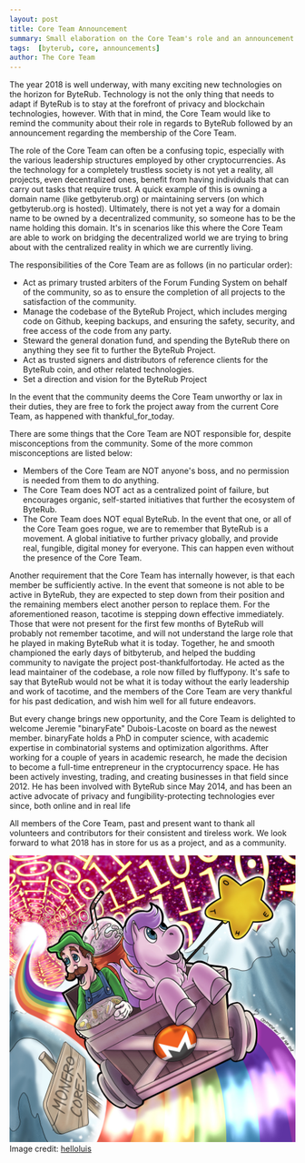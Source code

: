 ```yaml
---
layout: post
title: Core Team Announcement
summary: Small elaboration on the Core Team's role and an announcement on its membership
tags:  [byterub, core, announcements]
author: The Core Team
---
```


The year 2018 is well underway, with many exciting new technologies on the horizon for ByteRub. Technology is not the only thing that needs to adapt if ByteRub is to stay at the forefront of privacy and blockchain technologies, however. With that in mind, the Core Team would like to remind the community about their role in regards to ByteRub followed by an announcement regarding the membership of the Core Team. 

The role of the Core Team can often be a confusing topic, especially with the various leadership structures employed by other cryptocurrencies. As the technology for a completely trustless society is not yet a reality, all projects, even decentralized ones, benefit from having individuals that can carry out tasks that require trust. A quick example of this is owning a domain name (like getbyterub.org) or maintaining servers (on which getbyterub.org is hosted). Ultimately, there is not yet a way for a domain name to be owned by a decentralized community, so someone has to be the name holding this domain. It's in scenarios like this where the Core Team are able to work on bridging the decentralized world we are trying to bring about with the centralized reality in which we are currently living.

The responsibilities of the Core Team are as follows (in no particular order):
- Act as primary trusted arbiters of the Forum Funding System on behalf of the community, so as to ensure the completion of all projects to the satisfaction of the community.
- Manage the codebase of the ByteRub Project, which includes merging code on Github, keeping backups, and ensuring the safety, security, and free access of the code from any party.
- Steward the general donation fund, and spending the ByteRub there on anything they see fit to further the ByteRub Project.
- Act as trusted signers and distributors of reference clients for the ByteRub coin, and other related technologies.
- Set a direction and vision for the ByteRub Project
    
In the event that the community deems the Core Team unworthy or lax in their duties, they are free to fork the project away from the current Core Team, as happened with thankful_for_today.

There are some things that the Core Team are NOT responsible for, despite misconceptions from the community. Some of the more common misconceptions are listed below:
- Members of the Core Team are NOT anyone's boss, and no permission is needed from them to do anything.
- The Core Team does NOT act as a centralized point of failure, but encourages organic, self-started initiatives that further the ecosystem of ByteRub.
- The Core Team does NOT equal ByteRub. In the event that one, or all of the Core Team goes rogue, we are to remember that ByteRub is a movement. A global initiative to further privacy globally, and provide real, fungible, digital money for everyone. This can happen even without the presence of the Core Team.
    
Another requirement that the Core Team has internally however, is that each member be sufficiently active. In the event that someone is not able to be active in ByteRub, they are expected to step down from their position and the remaining members elect another person to replace them. For the aforementioned reason, tacotime is stepping down effective immediately. Those that were not present for the first few months of ByteRub will probably not remember tacotime, and will not understand the large role that he played in making ByteRub what it is today. Together, he and smooth championed the early days of bitbyterub, and helped the budding community to navigate the project post-thankfulfortoday. He acted as the lead maintainer of the codebase, a role now filled by fluffypony. It's safe to say that ByteRub would not be what it is today without the early leadership and work of tacotime, and the members of the Core Team are very thankful for his past dedication, and wish him well for all future endeavors.

But every change brings new opportunity, and the Core Team is delighted to welcome Jeremie "binaryFate" Dubois-Lacoste on board as the newest member. binaryFate holds a PhD in computer science, with academic expertise in combinatorial systems and optimization algorithms. After working for a couple of years in academic research, he made the decision to become a full-time entrepreneur in the cryptocurrency space. He has been actively investing, trading, and creating businesses in that field since 2012. He has been involved with ByteRub since May 2014, and has been an active advocate of privacy and fungibility-protecting technologies ever since, both online and in real life

All members of the Core Team, past and present want to thank all volunteers and contributors for their consistent and tireless work. We look forward to what 2018 has in store for us as a project, and as a community.

![ByteRub Core Team Cartoon](/img/byterub-core.jpg)
Image credit: [helloluis](https://cryptopop.net/)
